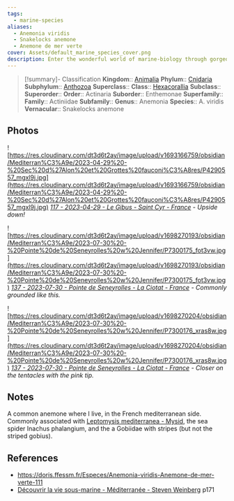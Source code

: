 ```yaml
---
tags:
  - marine-species
aliases:
  - Anemonia viridis
  - Snakelocks anemone
  - Anemone de mer verte
cover: Assets/default_marine_species_cover.png
description: Enter the wonderful world of marine-biology through gorgeous underwater pictures of marine animals. Actinaria is the order of commonly named sea anemone. You know, the animal that shelter the clown fish!
---
```

> [!summary]- Classification
**Kingdom**:: [Animalia](Animalia.md)
**Phylum**:: [Cnidaria](Cnidaria.md)
**Subphylum**:: [Anthozoa](Anthozoa.md)
**Superclass**::
**Class**:: [Hexacorallia](Hexacorallia.md)
**Subclass**::
**Superorder**::
**Order**:: Actinaria
**Suborder**:: Enthemonae
**Superfamily**::
**Family**:: Actiniidae
**Subfamily**::
**Genus**:: Anemonia
**Species**:: A. viridis
**Vernacular**:: Snakelocks anemone

## Photos
![https://res.cloudinary.com/dt3d6t2ay/image/upload/v1693166759/obsidian/Mediterran%C3%A9e/2023-04-29%20-%20Sec%20d%27Alon%20et%20Grottes%20fauconi%C3%A8res/P4290557_mgxl9j.jpg](https://res.cloudinary.com/dt3d6t2ay/image/upload/v1693166759/obsidian/Mediterran%C3%A9e/2023-04-29%20-%20Sec%20d%27Alon%20et%20Grottes%20fauconi%C3%A8res/P4290557_mgxl9j.jpg)
*[117 - 2023-04-29 - Le Gibus - Saint Cyr - France](117%20-%202023-04-29%20-%20Le%20Gibus%20-%20Saint%20Cyr%20-%20France.md) - Upside down!*

![https://res.cloudinary.com/dt3d6t2ay/image/upload/v1698270193/obsidian/Mediterran%C3%A9e/2023-07-30%20-%20Pointe%20de%20Seneyrolles%20w%20Jennifer/P7300175_fot3vw.jpg](https://res.cloudinary.com/dt3d6t2ay/image/upload/v1698270193/obsidian/Mediterran%C3%A9e/2023-07-30%20-%20Pointe%20de%20Seneyrolles%20w%20Jennifer/P7300175_fot3vw.jpg)
*[137 - 2023-07-30 - Pointe de Seneyrolles - La Ciotat - France](137%20-%202023-07-30%20-%20Pointe%20de%20Seneyrolles%20-%20La%20Ciotat%20-%20France.md) - Commonly grounded like this.*

![https://res.cloudinary.com/dt3d6t2ay/image/upload/v1698270204/obsidian/Mediterran%C3%A9e/2023-07-30%20-%20Pointe%20de%20Seneyrolles%20w%20Jennifer/P7300176_xras8w.jpg](https://res.cloudinary.com/dt3d6t2ay/image/upload/v1698270204/obsidian/Mediterran%C3%A9e/2023-07-30%20-%20Pointe%20de%20Seneyrolles%20w%20Jennifer/P7300176_xras8w.jpg)
*[137 - 2023-07-30 - Pointe de Seneyrolles - La Ciotat - France](137%20-%202023-07-30%20-%20Pointe%20de%20Seneyrolles%20-%20La%20Ciotat%20-%20France.md) - Closer on the tentacles with the pink tip.*

## Notes
A common anemone where I live, in the French mediterranean side. Commonly associated with [Leptomysis mediterranea - Mysid](Leptomysis%20mediterranea%20-%20Mysid.md), the sea spider Inachus phalangium, and the a Gobiidae with stripes (but not the striped gobius). 

## References
- https://doris.ffessm.fr/Especes/Anemonia-viridis-Anemone-de-mer-verte-111
- [Découvrir la vie sous-marine - Méditerranée - Steven Weinberg](Découvrir%20la%20vie%20sous-marine%20-%20Méditerranée%20-%20Steven%20Weinberg.md) p171
